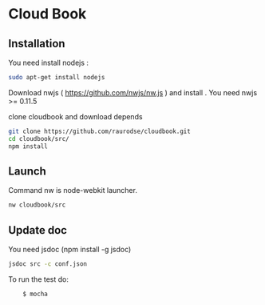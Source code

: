 # Cloud Book #
## Installation ##

You need install nodejs : 
```sh
sudo apt-get install nodejs
```
Download nwjs ( https://github.com/nwjs/nw.js ) and install . You need nwjs >= 0.11.5

clone cloudbook and download depends
```sh
git clone https://github.com/raurodse/cloudbook.git
cd cloudbook/src/
npm install
```

## Launch ##

Command nw is node-webkit launcher.

```sh
nw cloudbook/src
```

## Update doc ##
You need jsdoc (npm install -g jsdoc)
```sh
jsdoc src -c conf.json 
```

To run the test do:
```
    $ mocha
```

